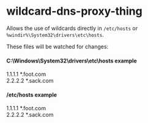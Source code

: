 # wildcard-dns-proxy-thing

Allows the use of wildcards directly in `/etc/hosts` or `%windir%\System32\drivers\etc\hosts`.

These files will be watched for changes:

#### C:\Windows\System32\drivers\etc\hosts example

1.1.1.1		*.foot.com\
2.2.2.2		*.sack.com

#### /etc/hosts example

1.1.1.1	*.foot.com\
2.2.2.2	*.sack.com
